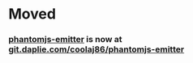 # Moved
### [phantomjs-emitter](https://git.daplie.com/coolaj86/phantomjs-emitter) is now at [git.daplie.com/coolaj86/phantomjs-emitter](https://git.daplie.com/coolaj86/phantomjs-emitter)
